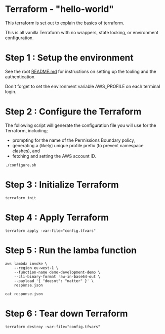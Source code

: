 # Terraform - "hello-world"

This terraform is set out to explain the basics of terraform.

This is all vanilla Terraform with no wrappers, state locking, or environment configuration.

# Step 1 : Setup the environment

See the root [README.md](../README.md) for instructions on setting up the tooling and the 
authentication.

Don't forget to set the environment variable AWS\_PROFILE on each terminal login.

# Step 2 : Configure the Terraform
The following script will generate the configuration file you will use for the Terraform, including;

- prompting for the name of the Permissions Boundary policy,
- generating a (likely) unique profile prefix (to prevent namespace clashes), and
- fetching and setting the AWS account ID.

```
./configure.sh
```

# Step 3 : Initialize Terraform

```
terraform init
```

# Step 4 : Apply Terraform

```
terraform apply -var-file="config.tfvars"
```

# Step 5 : Run the lamba function

```
aws lambda invoke \
    --region eu-west-1 \
    --function-name demo-development-demo \
    --cli-binary-format raw-in-base64-out \
    --payload '{ "doesnt": "matter" }' \
    response.json

cat response.json
```
# Step 6 : Tear down Terraform

```
terraform destroy -var-file="config.tfvars"
```
